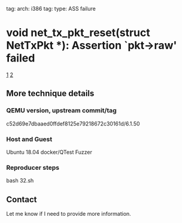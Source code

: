 tag: arch: i386
tag: type: ASS failure

# void net_tx_pkt_reset(struct NetTxPkt *): Assertion `pkt->raw' failed

[1](https://gitlab.com/qemu-project/qemu/-/commit/283f0a05e24a5e5fab783)
[2](https://bugs.launchpad.net/qemu/+bug/1890157)
## More technique details

### QEMU version, upstream commit/tag
c52d69e7dbaaed0ffdef8125e79218672c30161d/6.1.50

### Host and Guest
Ubuntu 18.04 docker/QTest Fuzzer

### Reproducer steps

bash 32.sh
## Contact

Let me know if I need to provide more information.
